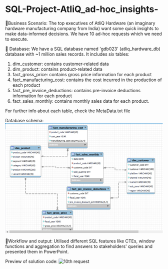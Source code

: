 # SQL-Project-AtliQ_ad-hoc_insights-
🌟Business Scenario: The top executives of AtliQ Hardware (an imaginary hardware manufacturing company from India) want some quick insights to make data-informed decisions. We have 10 ad-hoc requests which we need to execute.

🌟 Database:
We have a SQL database named 'gdb023' (atliq_hardware_db) database with ~1 million sales records. It includes six tables:
1. dim_customer: contains customer-related data
2. dim_product: contains product-related data
3. fact_gross_price: contains gross price information for each product
4. fact_manufacturing_cost: contains the cost incurred in the production of each product
5. fact_pre_invoice_deductions: contains pre-invoice deductions information for each product
6. fact_sales_monthly: contains monthly sales data for each product. 

For further info about each table, check the MetaData.txt file

Database schema:
![Database_schema](https://github.com/Anni0223/SQL-Project-AtliQ_ad-hoc_insights-/blob/master/Data/Database_schema.jpg)

🌟Workflow and output: Utilised different SQL features like CTEs, window functions and aggregation to find answers to stakeholders' queries and presented them in PowerPoint.

Preview of solution code:
![10th request](https://github.com/Anni0223/SQL-Project-AtliQ_ad-hoc_insights-/assets/103556640/b06701cc-69aa-46c9-8f63-f0e05420354d](https://github.com/Anni0223/SQL-Project-AtliQ_ad-hoc_insights-/blob/master/Data/10th%20request.jpg)https://github.com/Anni0223/SQL-Project-AtliQ_ad-hoc_insights-/blob/master/Data/10th%20request.jpg](https://github.com/Anni0223/SQL-Project-AtliQ_ad-hoc_insights-/blob/master/Data/10th%20request.jpg)https://github.com/Anni0223/SQL-Project-AtliQ_ad-hoc_insights-/blob/master/Data/10th%20request.jpg)

